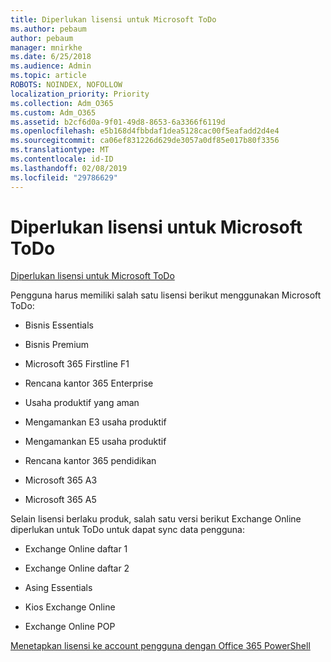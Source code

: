 ```yaml
---
title: Diperlukan lisensi untuk Microsoft ToDo
ms.author: pebaum
author: pebaum
manager: mnirkhe
ms.date: 6/25/2018
ms.audience: Admin
ms.topic: article
ROBOTS: NOINDEX, NOFOLLOW
localization_priority: Priority
ms.collection: Adm_O365
ms.custom: Adm_O365
ms.assetid: b2cf6d0a-9f01-49d8-8653-6a3366f6119d
ms.openlocfilehash: e5b168d4fbbdaf1dea5128cac00f5eafadd2d4e4
ms.sourcegitcommit: ca06ef831226d629de3057a0df85e017b80f3356
ms.translationtype: MT
ms.contentlocale: id-ID
ms.lasthandoff: 02/08/2019
ms.locfileid: "29786629"
---
```

# <a name="required-licenses-for-microsoft-todo"></a>Diperlukan lisensi untuk Microsoft ToDo

[Diperlukan lisensi untuk Microsoft ToDo](https://support.office.com/article/381e9d1b-c500-49b5-973e-890fd86528d7.aspx)
  
Pengguna harus memiliki salah satu lisensi berikut menggunakan Microsoft ToDo:
  
- Bisnis Essentials
    
- Bisnis Premium
    
- Microsoft 365 Firstline F1
    
- Rencana kantor 365 Enterprise
    
- Usaha produktif yang aman
    
- Mengamankan E3 usaha produktif
    
- Mengamankan E5 usaha produktif
    
- Rencana kantor 365 pendidikan
    
- Microsoft 365 A3
    
- Microsoft 365 A5
    
Selain lisensi berlaku produk, salah satu versi berikut Exchange Online diperlukan untuk ToDo untuk dapat sync data pengguna: 
  
- Exchange Online daftar 1
    
- Exchange Online daftar 2
    
- Asing Essentials
    
- Kios Exchange Online
    
- Exchange Online POP
    
[Menetapkan lisensi ke account pengguna dengan Office 365 PowerShell](https://docs.microsoft.com/office365/enterprise/powershell/assign-licenses-to-user-accounts-with-office-365-powershell )
  

